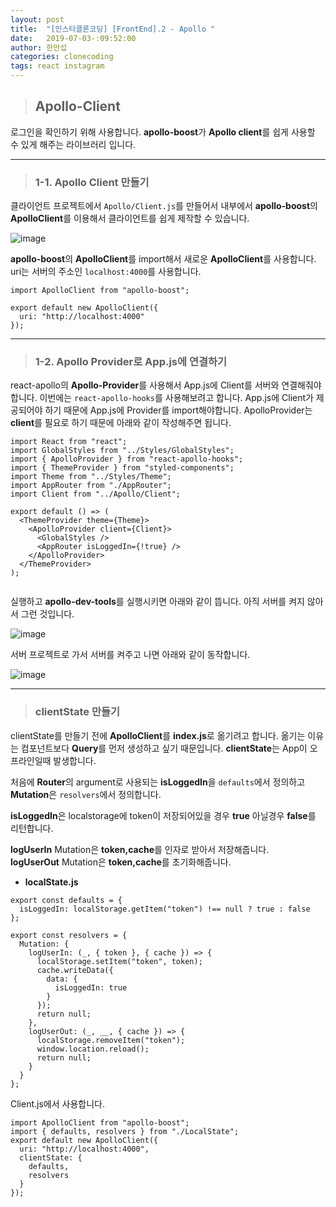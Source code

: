 ```yaml
---
layout: post
title:  "[인스타클론코딩] [FrontEnd].2 - Apollo "
date:   2019-07-03-:09:52:00
author: 한만섭
categories: clonecoding
tags: react instagram
---
```


> ## Apollo-Client

로그인을 확인하기 위해 사용합니다. **apollo-boost**가 **Apollo client**를 쉽게 사용할 수 있게 해주는 라이브러리 입니다. 

***

> ### 1-1. Apollo Client 만들기 

클라이언트 프로젝트에서 `Apollo/Client.js`를 만들어서 내부에서 **apollo-boost**의 **ApolloClient**를 이용해서 
클라이언트를 쉽게 제작할 수 있습니다. 

![image](https://user-images.githubusercontent.com/46010705/60556335-c26d6c00-9d7b-11e9-8aeb-a336ef3bd80f.png)

**apollo-boost**의 **ApolloClient**를 import해서 새로운 **ApolloClient**를 사용합니다. uri는 서버의 주소인 `localhost:4000`를 사용합니다.  

```
import ApolloClient from "apollo-boost";

export default new ApolloClient({
  uri: "http://localhost:4000"
});

```

***

> ### 1-2. Apollo Provider로 App.js에 연결하기 

react-apollo의 **Apollo-Provider**를 사용해서 App.js에 Client를 서버와 연결해줘야 합니다. 이번에는 `react-apollo-hooks`를 사용해보려고 합니다. App.js에 Client가 제공되어야 하기 때문에 App.js에 Provider를 import해야합니다. ApolloProvider는 **client**를 필요로 하기 때문에 아래와 같이 작성해주면 됩니다.  

```
import React from "react";
import GlobalStyles from "../Styles/GlobalStyles";
import { ApolloProvider } from "react-apollo-hooks";
import { ThemeProvider } from "styled-components";
import Theme from "../Styles/Theme";
import AppRouter from "./AppRouter";
import Client from "../Apollo/Client";

export default () => (
  <ThemeProvider theme={Theme}>
    <ApolloProvider client={Client}>
      <GlobalStyles />
      <AppRouter isLoggedIn={!true} />
    </ApolloProvider>
  </ThemeProvider>
);


```

실행하고 **apollo-dev-tools**를 실행시키면 아래와 같이 뜹니다. 아직 서버를 켜지 않아서 그런 것입니다.  

![image](https://user-images.githubusercontent.com/46010705/60556699-7a4f4900-9d7d-11e9-8176-08636d34b123.png)  

서버 프로젝트로 가서 서버를 켜주고 나면 아래와 같이 동작합니다.   

![image](https://user-images.githubusercontent.com/46010705/60556772-b2ef2280-9d7d-11e9-83af-40f9522b48c8.png)  

***

> ### clientState 만들기 

clientState를 만들기 전에 **ApolloClient**를 **index.js**로 옮기려고 합니다. 옮기는 이유는 
컴포넌트보다 **Query**를 먼저 생성하고 싶기 때문입니다. **clientState**는 App이 오프라인일때 발생합니다.  

처음에 **Router**의 argument로 사용되는 **isLoggedIn**을 `defaults`에서 정의하고 **Mutation**은 `resolvers`에서 정의합니다.  

**isLoggedIn**은 localstorage에 token이 저장되어있을 경우 **true** 아닐경우 **false**를 리턴합니다.  

**logUserIn** Mutation은 **token,cache**를 인자로 받아서  저장해줍니다.  
**logUserOut** Mutation은 **token,cache**를 초기화해줍니다.  

* **localState.js**
```
export const defaults = {
  isLoggedIn: localStorage.getItem("token") !== null ? true : false
};

export const resolvers = {
  Mutation: {
    logUserIn: (_, { token }, { cache }) => {
      localStorage.setItem("token", token);
      cache.writeData({
        data: {
          isLoggedIn: true
        }
      });
      return null;
    },
    logUserOut: (_, __, { cache }) => {
      localStorage.removeItem("token");
      window.location.reload();
      return null;
    }
  }
};

```

Client.js에서 사용합니다.  

```
import ApolloClient from "apollo-boost";
import { defaults, resolvers } from "./LocalState";
export default new ApolloClient({
  uri: "http://localhost:4000",
  clientState: {
    defaults,
    resolvers
  }
});
```





